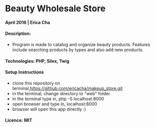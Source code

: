 # Beauty Wholesale Store
#### April 2016 | Erica Cha
#### Description:
- Program is made to catalog and organize beauty products. Features include searching products by types and also add new products.

#### Technologies: PHP, Silex, Twig

#### Setup Instructions

- clone this repository on terminal,https://github.com/ericacha/makeup_store.git
- in the terminal, change directory to "web" folder
- in the terminal type in,  php -S localhost:8000
- open browser and type in, localhost:8000
- browser will open this app directly :)

#### Licence: MIT
